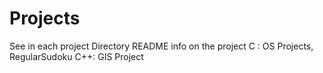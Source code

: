 # Projects
See in each project Directory README info on the project
C : OS Projects, RegularSudoku
C++: GIS Project
